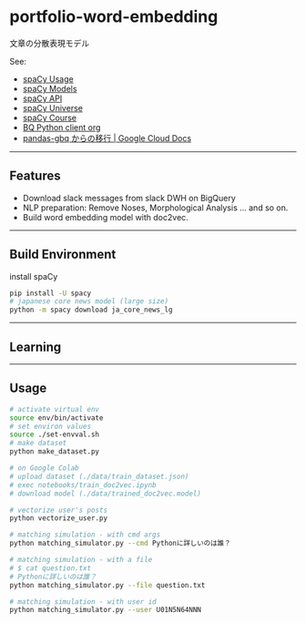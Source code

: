 # portfolio-word-embedding
文章の分散表現モデル

See:

- [spaCy Usage][spacy_usage]
- [spaCy Models][spacy_models]
- [spaCy API][spacy_api]
- [spaCy Universe][spacy_univ]
- [spaCy Course][spacy_course]
- [BQ Python client org][python_client_for_gbq]
- [pandas-gbq からの移行 | Google Cloud Docs][pandas_gbq_and_gbq]

[spacy_usage]: https://spacy.io/usage
[spacy_models]: https://spacy.io/models
[spacy_api]: https://spacy.io/api
[spacy_univ]: https://spacy.io/universe
[spacy_course]: https://course.spacy.io/ja/
[python_client_for_gbq]: https://googleapis.dev/python/bigquery/latest/index.html
[pandas_gbq_and_gbq]: https://cloud.google.com/bigquery/docs/pandas-gbq-migration?hl=ja

---

## Features

- Download slack messages from slack DWH on BigQuery
- NLP preparation: Remove Noses, Morphological Analysis ... and so on.
- Build word embedding model with doc2vec.

---

## Build Environment

install spaCy

```bash
pip install -U spacy
# japanese core news model (large size)
python -m spacy download ja_core_news_lg
```

---

## Learning

---

## Usage

```bash
# activate virtual env
source env/bin/activate
# set environ values
source ./set-envval.sh
# make dataset
python make_dataset.py

# on Google Colab
# upload dataset (./data/train_dataset.json)
# exec notebooks/train_doc2vec.ipynb
# download model (./data/trained_doc2vec.model)

# vectorize user's posts
python vectorize_user.py

# matching simulation - with cmd args
python matching_simulator.py --cmd Pythonに詳しいのは誰？

# matching simulation - with a file
# $ cat question.txt
# Pythonに詳しいのは誰？
python matching_simulator.py --file question.txt

# matching simulation - with user id
python matching_simulator.py --user U01N5N64NNN
```
